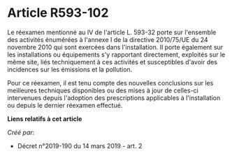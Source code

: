 # Article R593-102

Le réexamen mentionné au IV de l'article L. 593-32 porte sur l'ensemble des activités énumérées à l'annexe I de la directive
2010/75/UE du 24 novembre 2010 qui sont exercées dans l'installation. Il porte également sur les installations ou équipements
s'y rapportant directement, exploités sur le même site, liés techniquement à ces activités et susceptibles d'avoir des
incidences sur les émissions et la pollution.

Pour ce réexamen, il est tenu compte des nouvelles conclusions sur les meilleures techniques disponibles ou des mises à jour
de celles-ci intervenues depuis l'adoption des prescriptions applicables à l'installation ou depuis le dernier réexamen
effectué.

**Liens relatifs à cet article**

_Créé par_:

  - Décret n°2019-190 du 14 mars 2019 - art. 2
